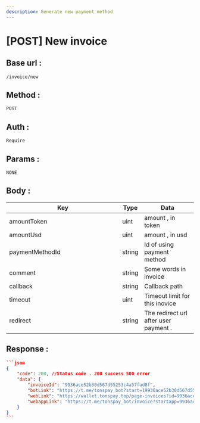 ```yaml
---
description: Generate new payment method
---
```


# \[POST] New invoice

## Base url :&#x20;

```
/invoice/new
```

## Method :&#x20;

```
POST
```

## Auth :&#x20;

```
Require
```

## Params :&#x20;

```
NONE
```

## Body  :&#x20;

<table><thead><tr><th width="288">Key</th><th>Type</th><th>Data</th></tr></thead><tbody><tr><td>amountToken</td><td>uint</td><td>amount , in token</td></tr><tr><td>amountUsd</td><td>uint</td><td>amount , in usd</td></tr><tr><td>paymentMethodId</td><td>string</td><td>Id of using payment method</td></tr><tr><td>comment</td><td>string</td><td>Some words in invoice</td></tr><tr><td>callback</td><td>string</td><td>Callback path</td></tr><tr><td>timeout</td><td>uint</td><td>Timeout limit for this inovice</td></tr><tr><td>redirect</td><td>string</td><td>The redirect url after user payment .</td></tr></tbody></table>

## Response :&#x20;

````json
```json
{
    "code": 200, //Status code . 200 success 500 error
    "data": {
        "invoiceId": "9936ace52b30d567d55253c4a57fad8f",
        "botLink": "https://t.me/tonspay_bot?start=19936ace52b30d567d55253c4a57fad8f",
        "webLink": "https://wallet.tonspay.top/page-invoices?id=9936ace52b30d567d55253c4a57fad8f",
        "webappLink": "https://t.me/tonspay_bot/invoice?startapp=9936ace52b30d567d55253c4a57fad8f"
    }
}
```
````
